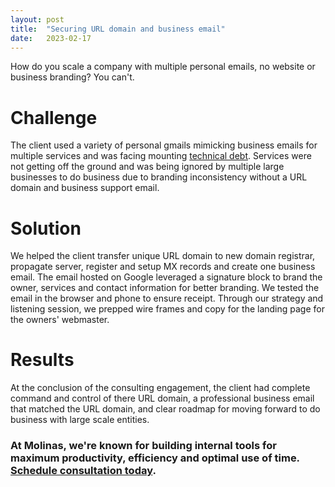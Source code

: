 ```yaml
---
layout: post
title:  "Securing URL domain and business email"
date:   2023-02-17
---
```


<p class="intro"><span class="dropcap">H</span>ow do you scale a company with multiple personal emails, no website or business branding? You can't.</p>

# Challenge
The client used a variety of personal gmails mimicking business emails for multiple services and was facing mounting [technical debt](https://davidmolina.github.io/2023/06/28/avoid-technical-debt-and-duplication/). Services were not getting off the ground and was being ignored by multiple large businesses to do business due to branding inconsistency without a URL domain and business support email.

# Solution
We helped the client transfer unique URL domain to new domain registrar, propagate server, register and setup MX records and create one business email. The email hosted on Google leveraged a signature block to brand the owner, services and contact information for better branding. We tested the email in the browser and phone to ensure receipt. Through our strategy and listening session, we prepped wire frames and copy for the landing page for the owners' webmaster.

# Results
At the conclusion of the consulting engagement, the client had complete command and control of there URL domain, a professional business email that matched the URL domain, and clear roadmap for moving forward to do business with large scale entities.

### At Molinas, we're known for building internal tools for maximum productivity, efficiency and optimal use of time. [Schedule consultation today](/contact).
